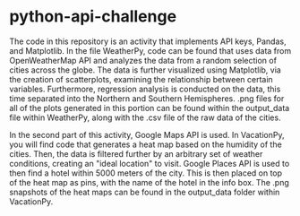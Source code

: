 # python-api-challenge
The code in this repository is an activity that implements API keys, Pandas, and Matplotlib. In the file WeatherPy, code can be found that uses data from OpenWeatherMap API and analyzes the data from a random selection of cities across the globe. The data is further visualized using Matplotlib, via the creation of scatterplots, examining the relationship between certain variables. Furthermore, regression analysis is conducted on the data, this time separated into the Northern and Southern Hemispheres. .png files for all of the plots generated in this portion can be found within the output_data file within WeatherPy, along with the .csv file of the raw data of the cities.

In the second part of this activity, Google Maps API is used. In VacationPy, you will find code that generates a heat map based on the humidity of the cities. Then, the data is filtered further by an arbitrary set of weather conditions, creating an "ideal location" to visit. Google Places API is used to then find a hotel within 5000 meters of the city. This is then placed on top of the heat map as pins, with the name of the hotel in the info box. The .png snapshots of the heat maps can be found in the output_data folder within VacationPy. 